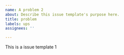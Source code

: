 ```yaml
---
name: A problem 2
about: Describe this issue template's purpose here.
title: problem
labels: ups
assignees: ''

---
```


This is a issue template 1
